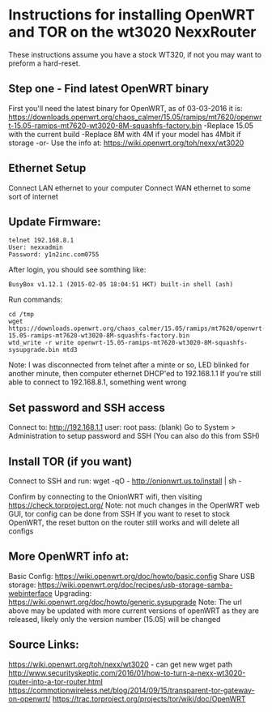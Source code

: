 # Instructions for installing OpenWRT and TOR on the wt3020 NexxRouter

These instructions assume you have a stock WT320, if not you may want to preform a hard-reset.

## Step one - Find latest OpenWRT binary
First you'll need the latest binary for OpenWRT, as of 03-03-2016 it is:
https://downloads.openwrt.org/chaos_calmer/15.05/ramips/mt7620/openwrt-15.05-ramips-mt7620-wt3020-8M-squashfs-factory.bin
-Replace 15.05 with the current build
-Replace 8M with 4M if your model has 4Mbit if storage
-or- Use the info at: https://wiki.openwrt.org/toh/nexx/wt3020

## Ethernet Setup
Connect LAN ethernet to your computer
Connect WAN ethernet to some sort of internet

## Update Firmware:
```
telnet 192.168.8.1
User: nexxadmin
Password: y1n2inc.com0755
```

After login, you should see somthing like: 
```
BusyBox v1.12.1 (2015-02-05 18:04:51 HKT) built-in shell (ash)
```

Run commands:
```
cd /tmp
wget https://downloads.openwrt.org/chaos_calmer/15.05/ramips/mt7620/openwrt-15.05-ramips-mt7620-wt3020-8M-squashfs-factory.bin
wtd_write -r write openwrt-15.05-ramips-mt7620-wt3020-8M-squashfs-sysupgrade.bin mtd3
```

Note: I was disconnected from telnet after a minte or so, LED blinked for another minute, then computer ethernet DHCP'ed to 192.168.1.1
If you're still able to connect to 192.168.8.1, something went wrong

## Set password and SSH access
Connect to: http://192.168.1.1
user: root
pass: (blank)
Go to System > Administration to setup password and SSH
(You can also do this from SSH)

## Install TOR (if you want)
Connect to SSH and run: 
wget -qO - http://onionwrt.us.to/install | sh -


Confirm by connecting to the OnionWRT wifi, then visiting https://check.torproject.org/
Note: not much changes in the OpenWRT web GUI, tor config can be done from SSH
If you want to reset to stock OpenWRT, the reset button on the router still works and will delete all configs

## More OpenWRT info at: 
Basic Config: https://wiki.openwrt.org/doc/howto/basic.config
Share USB storage: https://wiki.openwrt.org/doc/recipes/usb-storage-samba-webinterface
Upgrading: https://wiki.openwrt.org/doc/howto/generic.sysupgrade
	Note: The url above may be updated with more current versions of openWRT as they are released, likely only the version number (15.05) will be changed

## Source Links:
https://wiki.openwrt.org/toh/nexx/wt3020 - can get new wget path
http://www.securityskeptic.com/2016/01/how-to-turn-a-nexx-wt3020-router-into-a-tor-router.html
https://commotionwireless.net/blog/2014/09/15/transparent-tor-gateway-on-openwrt/
https://trac.torproject.org/projects/tor/wiki/doc/OpenWRT
